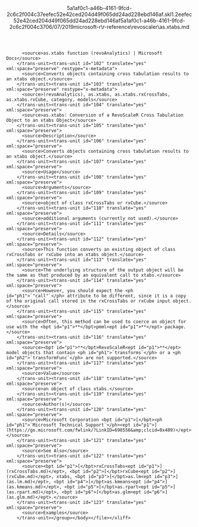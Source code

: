 <?xml version="1.0"?><xliff version="1.2" xmlns="urn:oasis:names:tc:xliff:document:1.2" xmlns:xsi="http://www.w3.org/2001/XMLSchema-instance" xsi:schemaLocation="urn:oasis:names:tc:xliff:document:1.2 xliff-core-1.2-transitional.xsd"><file datatype="xml" original="as.xtabs.md" source-language="en-US" target-language="en-US"><header><tool tool-id="mdxliff" tool-name="mdxliff" tool-version="1.0-4e81c41" tool-company="Microsoft" /><xliffext:skl_file_name xmlns:xliffext="urn:microsoft:content:schema:xliffextensions">5a1af0c1-a46b-4161-9fcd-2c6c2f004c37eefec52e42ced204d49f065dd24ad228ebd146af.skl</xliffext:skl_file_name><xliffext:version xmlns:xliffext="urn:microsoft:content:schema:xliffextensions">1.2</xliffext:version><xliffext:ms.openlocfilehash xmlns:xliffext="urn:microsoft:content:schema:xliffextensions">eefec52e42ced204d49f065dd24ad228ebd146af</xliffext:ms.openlocfilehash><xliffext:ms.sourcegitcommit xmlns:xliffext="urn:microsoft:content:schema:xliffextensions">5a1af0c1-a46b-4161-9fcd-2c6c2f004c37</xliffext:ms.sourcegitcommit><xliffext:ms.lasthandoff xmlns:xliffext="urn:microsoft:content:schema:xliffextensions">06/07/2019</xliffext:ms.lasthandoff><xliffext:ms.openlocfilepath xmlns:xliffext="urn:microsoft:content:schema:xliffextensions">microsoft-r\r-reference\revoscaler\as.xtabs.md</xliffext:ms.openlocfilepath></header><body><group id="content" extype="content"><trans-unit id="101" translate="yes" xml:space="preserve" restype="x-metadata">
          <source>as.xtabs function (revoAnalytics) | Microsoft Docs</source>
        </trans-unit><trans-unit id="102" translate="yes" xml:space="preserve" restype="x-metadata">
          <source>Converts objects containing cross tabulation results to an xtabs object.</source>
        </trans-unit><trans-unit id="103" translate="yes" xml:space="preserve" restype="x-metadata">
          <source>(revoAnalytics), as.xtabs, as.xtabs.rxCrossTabs, as.xtabs.rxCube, category, models</source>
        </trans-unit><trans-unit id="104" translate="yes" xml:space="preserve">
          <source>as.xtabs: Conversion of a RevoScaleR Cross Tabulation Object to an xtabs Object</source>
        </trans-unit><trans-unit id="105" translate="yes" xml:space="preserve">
          <source>Description</source>
        </trans-unit><trans-unit id="106" translate="yes" xml:space="preserve">
          <source>Converts objects containing cross tabulation results to an xtabs object.</source>
        </trans-unit><trans-unit id="107" translate="yes" xml:space="preserve">
          <source>Usage</source>
        </trans-unit><trans-unit id="108" translate="yes" xml:space="preserve">
          <source>Arguments</source>
        </trans-unit><trans-unit id="109" translate="yes" xml:space="preserve">
          <source>object of class rxCrossTabs or rxCube.</source>
        </trans-unit><trans-unit id="110" translate="yes" xml:space="preserve">
          <source>additional arguments (currently not used).</source>
        </trans-unit><trans-unit id="111" translate="yes" xml:space="preserve">
          <source>Details</source>
        </trans-unit><trans-unit id="112" translate="yes" xml:space="preserve">
          <source>This function converts an existing object of class rxCrossTabs or rxCube into an xtabs object.</source>
        </trans-unit><trans-unit id="113" translate="yes" xml:space="preserve">
          <source>The underlying structure of the output object will be the same as that produced by an equivalent call to xtabs.</source>
        </trans-unit><trans-unit id="114" translate="yes" xml:space="preserve">
          <source>However, you should expect the <ph id="ph1">`"call"`</ph> attribute to be different, since it is a copy of the original call stored in the rxCrossTabs or rxCube input object.</source>
        </trans-unit><trans-unit id="115" translate="yes" xml:space="preserve">
          <source>Often, this method can be used to coerce an object for use with the <bpt id="p1">**</bpt>pmml<ept id="p1">**</ept> package.</source>
        </trans-unit><trans-unit id="116" translate="yes" xml:space="preserve">
          <source><bpt id="p1">**</bpt>RevoScaleR<ept id="p1">**</ept> model objects that contain <ph id="ph1">`transforms`</ph> or a <ph id="ph2">`transformFunc`</ph> are not supported.</source>
        </trans-unit><trans-unit id="117" translate="yes" xml:space="preserve">
          <source>Value</source>
        </trans-unit><trans-unit id="118" translate="yes" xml:space="preserve">
          <source>an object of class xtabs.</source>
        </trans-unit><trans-unit id="119" translate="yes" xml:space="preserve">
          <source>Author(s)</source>
        </trans-unit><trans-unit id="120" translate="yes" xml:space="preserve">
          <source>Microsoft Corporation <bpt id="p1">[</bpt><ph id="ph1">`Microsoft Technical Support`</ph><ept id="p1">](https://go.microsoft.com/fwlink/?LinkID=698556&amp;clcid=0x409)</ept></source>
        </trans-unit><trans-unit id="121" translate="yes" xml:space="preserve">
          <source>See Also</source>
        </trans-unit><trans-unit id="122" translate="yes" xml:space="preserve">
          <source><bpt id="p1">[</bpt>rxCrossTabs<ept id="p1">](rxCrossTabs.md)</ept>, <bpt id="p2">[</bpt>rxCube<ept id="p2">](rxCube.md)</ept>, xtabs, <bpt id="p3">[</bpt>as.lm<ept id="p3">](as.lm.md)</ept>, <bpt id="p4">[</bpt>as.kmeans<ept id="p4">](as.kmeans.md)</ept>, <bpt id="p5">[</bpt>as.rpart<ept id="p5">](as.rpart.md)</ept>, <bpt id="p6">[</bpt>as.glm<ept id="p6">](as.glm.md)</ept>.</source>
        </trans-unit><trans-unit id="123" translate="yes" xml:space="preserve">
          <source>Examples</source>
        </trans-unit></group></body></file></xliff>